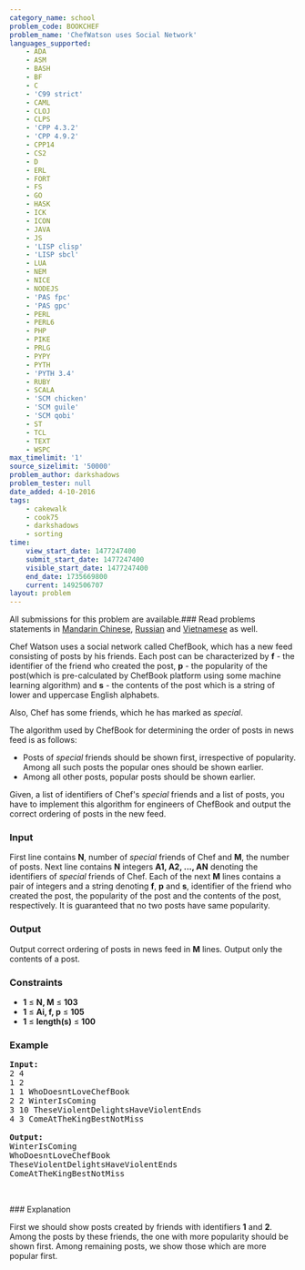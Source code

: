 ```yaml
---
category_name: school
problem_code: BOOKCHEF
problem_name: 'ChefWatson uses Social Network'
languages_supported:
    - ADA
    - ASM
    - BASH
    - BF
    - C
    - 'C99 strict'
    - CAML
    - CLOJ
    - CLPS
    - 'CPP 4.3.2'
    - 'CPP 4.9.2'
    - CPP14
    - CS2
    - D
    - ERL
    - FORT
    - FS
    - GO
    - HASK
    - ICK
    - ICON
    - JAVA
    - JS
    - 'LISP clisp'
    - 'LISP sbcl'
    - LUA
    - NEM
    - NICE
    - NODEJS
    - 'PAS fpc'
    - 'PAS gpc'
    - PERL
    - PERL6
    - PHP
    - PIKE
    - PRLG
    - PYPY
    - PYTH
    - 'PYTH 3.4'
    - RUBY
    - SCALA
    - 'SCM chicken'
    - 'SCM guile'
    - 'SCM qobi'
    - ST
    - TCL
    - TEXT
    - WSPC
max_timelimit: '1'
source_sizelimit: '50000'
problem_author: darkshadows
problem_tester: null
date_added: 4-10-2016
tags:
    - cakewalk
    - cook75
    - darkshadows
    - sorting
time:
    view_start_date: 1477247400
    submit_start_date: 1477247400
    visible_start_date: 1477247400
    end_date: 1735669800
    current: 1492506707
layout: problem
---
```

All submissions for this problem are available.###  Read problems statements in [Mandarin Chinese](http://www.codechef.com/download/translated/COOK75/mandarin/BOOKCHEF.pdf), [Russian](http://www.codechef.com/download/translated/COOK75/russian/BOOKCHEF.pdf) and [Vietnamese](http://www.codechef.com/download/translated/COOK75/vietnamese/BOOKCHEF.pdf) as well.

Chef Watson uses a social network called ChefBook, which has a new feed consisting of posts by his friends. Each post can be characterized by **f** - the identifier of the friend who created the post, **p** - the popularity of the post(which is pre-calculated by ChefBook platform using some machine learning algorithm) and **s** - the contents of the post which is a string of lower and uppercase English alphabets.

Also, Chef has some friends, which he has marked as _special_.

The algorithm used by ChefBook for determining the order of posts in news feed is as follows:

- Posts of _special_ friends should be shown first, irrespective of popularity. Among all such posts the popular ones should be shown earlier.
- Among all other posts, popular posts should be shown earlier.

Given, a list of identifiers of Chef's _special_ friends and a list of posts, you have to implement this algorithm for engineers of ChefBook and output the correct ordering of posts in the new feed.

### Input

First line contains **N**, number of _special_ friends of Chef and **M**, the number of posts. Next line contains **N** integers **A1, A2, ..., AN** denoting the identifiers of _special_ friends of Chef. Each of the next **M** lines contains a pair of integers and a string denoting **f**, **p** and **s**, identifier of the friend who created the post, the popularity of the post and the contents of the post, respectively. It is guaranteed that no two posts have same popularity.

### Output

Output correct ordering of posts in news feed in **M** lines. Output only the contents of a post.

### Constraints

- **1** ≤ **N, M** ≤ **103**
- **1** ≤ **Ai, f, p** ≤ **105**
- **1** ≤ **length(s)** ≤ **100**

### Example

<pre><b>Input:</b>
2 4
1 2
1 1 WhoDoesntLoveChefBook
2 2 WinterIsComing
3 10 TheseViolentDelightsHaveViolentEnds
4 3 ComeAtTheKingBestNotMiss

<b>Output:</b>
WinterIsComing
WhoDoesntLoveChefBook
TheseViolentDelightsHaveViolentEnds
ComeAtTheKingBestNotMiss


</pre>### Explanation
First we should show posts created by friends with identifiers **1** and **2**. Among the posts by these friends, the one with more popularity should be shown first.
Among remaining posts, we show those which are more popular first.
